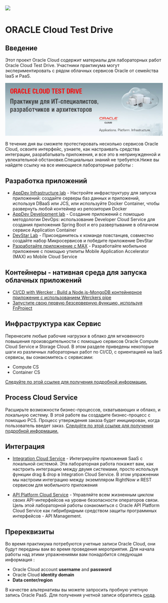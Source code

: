 ![](common/images/customer.logo2.png)
---
# ORACLE Cloud Test Drive #

## Введение ##

Этот проект Oracle Cloud содержит материалы для лабораторных работ Oracle Cloud Test Drive. Участники практикума могут экспериментировать с  рядом облачных сервисов Oracle от семейства IaaS и PaaS.  

![](common/images/CloudTest.png)

В течение  дня вы  сможете протестировать несколько сервисов Oracle Cloud, освоите интерфейс, узнаете, как настраивать средства интеграции, разрабатывать приложения, и все это в непринужденной и увлекательной обстановке.Специальных знаний не требуется.Ниже вы найдете ссылку на все имеющиеся лабораторные работы : 


## Разработка приложений ##
+ [AppDev Infrastructure lab](AppDev/AppDevInfra.md) - Настройте инфраструктуру для запуска приложений: создайте серверы баз данных и приложений, используя DBaaS или JCS, или используйте Docker Container, чтобы развернуть любой контейнер из репозитория Docker
+ [AppDev Development lab](AppDev/Develop.md) - Создание приложений с помощью методологии DevOps: использование Developer Cloud Service для создания приложения Spring Boot и его развертывание в облачном сервисе Application Container
+ [DevStar Lab](https://github.com/oracledevstar/microserviceworkshop/blob/master/instructions/clonecode.md) - Присоединитесь к команде повстанцев, совместно создайте набор Микросервисов  и победите приложение DevStar
+ [Разработайте приложнение с MAX](http://docs.oracle.com/cd/E65774_01/tutorials/tut_mcs_max_short/tut_mcs_max_short_1a.html) - Разработайте мобильное приложение с помощью утилиты Mobile Application Accelerator (MAX) из Mobile Cloud Service


## Контейнеры - нативная среда для запуска облачных приложений ##
+ [CI/CD with Wercker : Build a Node.js-MongoDB контейнерное приложение с использованием  Werckers pipe ](AppDev/container/wercker.md)
+ [Запустите свою первую безсерверную функцию, используя FnProject](AppDev/functions/readme.md)


## Инфраструктура как Сервис ##
Перенесите любые рабочие нагрузки в облако для мгновенного повышения производительности с помощью сервисов Oracle Compute Cloud Service и Storage Cloud. В этом разделе приведены некоторые шаги из различных лабораторных работ по CI/CD, c ориентацией на IaaS сервисы, вы ознакомитесь с сервисами:
+ Compute CS
+ Container CS

[Следуйте по этой ссылке для получения подробной информации.](IaaS/readme.md)


## Process Cloud Service ##
Расширьте возможности бизнес-процессов, охватывающих и облако, и локальную систему. В этой работе вы создадите бизнес-процесс с помощью PCS. Процесс утверждения заказа будет инициирован, когда пользователь введет заказ.
[Следуйте по этой ссылке для получения подробной информации.](Process/readme.md)


## Интеграция ##

+ [Integration Cloud Service](Integration/readme.md) - 
Интегрируйте приложения SaaS с локальной системой. Эта лабораторная работа покажет вам, как настроить интеграцию между двумя системами, просто используя функции drag & drop в Integration Cloud Service. В этом упражнении мы настроим интеграцию между экземпляром RightNow и  REST сервисом для мобильного приложения

+ [API Platform Cloud Service](Integration/APIPCS-Manager.md) - 
Управляйте всем жизненным циклом своих API-интерфейсов на уровне безопасности операторов связи. Цель этой лабораторной работы ознакомиться с Oracle API Platform Cloud Service как гибрибридным средством защиты программных интерфейсов - API Management. 


## Пререквизиты ##

Во время практикума потребуются учетные записи Oracle Cloud, они будут переданы вам во время проведения мероприятия. Для начала работы над этими упражнениями вам понадобится следующая информация :

+ Oracle Cloud account **username** and **password**
+ Oracle Cloud **identity domain**
+ **Data center/region**

В качестве альтернативы вы можете запросить пробную учетную запись Oracle PaaS. Для получения учетной записи обратитесь [сюда](common/request.for.trial.md).

